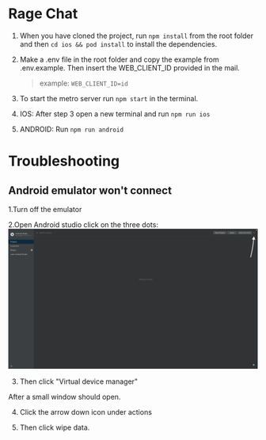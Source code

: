 # Rage Chat

1. When you have cloned the project, run `npm install` from the root folder and then `cd ios && pod install` to install the dependencies.

2. Make a .env file in the root folder and copy the example from .env.example. Then insert the WEB_CLIENT_ID provided in the mail.

   > example: `WEB_CLIENT_ID=id`

3. To start the metro server run `npm start` in the terminal.

4. IOS: After step 3 open a new terminal and run `npm run ios`

5. ANDROID: Run `npm run android`

# Troubleshooting
## Android emulator won't connect
1.Turn off the emulator

2.Open Android studio click on the three dots:
        ![Example](./assets/androidstudioexample.png)

3. Then click "Virtual device manager"

After a small window should open. 

4. Click the arrow down icon under actions

5. Then click wipe data.